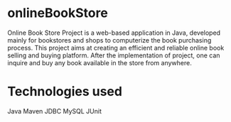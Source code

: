 # onlineBookStore
Online Book Store Project is a web-based application in Java, developed mainly for bookstores and shops to computerize the book purchasing process. This project aims at creating an efficient and reliable online book selling and buying platform. After the implementation of project, one can inquire and buy any book available in the store from anywhere.
# Technologies used
Java
Maven
JDBC
MySQL
JUnit
